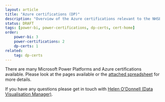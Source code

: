 ```yaml
---
layout: article
title: "Azure certifications (DP)"
description: "Overview of the Azure certifications relevant to the NHSBSA"
status: DRAFT
tags: [power-bi, power-certifications, dp-certs, cert-home]
order: 
    power-bi: 3
    power-certifications: 2
    dp-certs: 1
related:
    tag: dp-certs
---
```

There are many Microsoft Power Platforms and Azure certifications available. Please look at the pages available or the [attached spreadsheet][link] for more details.  
  
If you have any questions please get in touch with [Helen O'Donnell (Data Visualisation Manager)][email address].

[link]: https://nhsbsauk.sharepoint.com/:x:/s/DataWarehouse/EccsayGlP-JDqSFfWK5BpXIBp3Ghr3wxMrjHUOtHmKQfCw?e=l1fvBH
[email address]: mailto:helen.odonnell@nhsbsa.nhs.uk